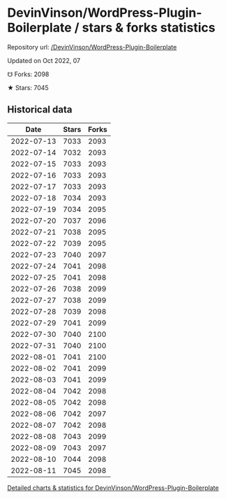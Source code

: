# DevinVinson/WordPress-Plugin-Boilerplate / stars & forks statistics

Repository url: [/DevinVinson/WordPress-Plugin-Boilerplate](https://github.com/DevinVinson/WordPress-Plugin-Boilerplate)

Updated on Oct 2022, 07

☋ Forks: 2098

★ Stars: 7045

## Historical data
| Date | Stars | Forks |
|------|-------|-------|
| 2022-07-13 | 7033 | 2093 | 
| 2022-07-14 | 7032 | 2093 | 
| 2022-07-15 | 7033 | 2093 | 
| 2022-07-16 | 7033 | 2093 | 
| 2022-07-17 | 7033 | 2093 | 
| 2022-07-18 | 7034 | 2093 | 
| 2022-07-19 | 7034 | 2095 | 
| 2022-07-20 | 7037 | 2096 | 
| 2022-07-21 | 7038 | 2095 | 
| 2022-07-22 | 7039 | 2095 | 
| 2022-07-23 | 7040 | 2097 | 
| 2022-07-24 | 7041 | 2098 | 
| 2022-07-25 | 7041 | 2098 | 
| 2022-07-26 | 7038 | 2099 | 
| 2022-07-27 | 7038 | 2099 | 
| 2022-07-28 | 7039 | 2098 | 
| 2022-07-29 | 7041 | 2099 | 
| 2022-07-30 | 7040 | 2100 | 
| 2022-07-31 | 7040 | 2100 | 
| 2022-08-01 | 7041 | 2100 | 
| 2022-08-02 | 7041 | 2099 | 
| 2022-08-03 | 7041 | 2099 | 
| 2022-08-04 | 7042 | 2098 | 
| 2022-08-05 | 7042 | 2098 | 
| 2022-08-06 | 7042 | 2097 | 
| 2022-08-07 | 7042 | 2098 | 
| 2022-08-08 | 7043 | 2099 | 
| 2022-08-09 | 7043 | 2097 | 
| 2022-08-10 | 7044 | 2098 | 
| 2022-08-11 | 7045 | 2098 | 


[Detailed charts & statistics for DevinVinson/WordPress-Plugin-Boilerplate](https://reviewgithub.com/rep/DevinVinson/WordPress-Plugin-Boilerplate)
